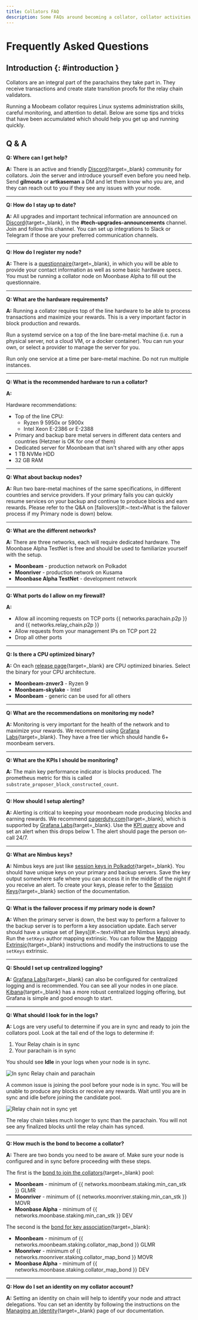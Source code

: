 ```yaml
---
title: Collators FAQ
description: Some FAQs around becoming a collator, collator activities, and things to be aware of when running and operating a collator node on Moonbeam.
---
```


# Frequently Asked Questions

## Introduction {: #introduction }

Collators are an integral part of the parachains they take part in. They receive transactions and create state transition proofs for the relay chain validators.

Running a Moobeam collator requires Linux systems administration skills, careful monitoring, and attention to detail. Below are some tips and tricks that have been accumulated which should help you get up and running quickly.

## Q & A

**Q: Where can I get help?**

**A:** There is an active and friendly [Discord](https://discord.gg/RyVefR79FA){target=\_blank} community for collators. Join the server and introduce yourself even before you need help. Send **gilmouta** or **artkaseman** a DM and let them know who you are, and they can reach out to you if they see any issues with your node.

***

**Q: How do I stay up to date?**

**A:** All upgrades and important technical information are announced on [Discord](https://discord.gg/PhfEbKYqak){target=\_blank}, in the **#tech-upgrades-announcements** channel. Join and follow this channel. You can set up integrations to Slack or Telegram if those are your preferred communication channels.

***

**Q: How do I register my node?**

**A:** There is a [questionnaire](https://docs.google.com/forms/d/e/1FAIpQLSfjmcXdiOXWtquYlBhdgXBunCKWHadaQCgPuBtzih1fd0W3aA/viewform){target=\_blank}, in which you will be able to provide your contact information as well as some basic hardware specs. You must be running a collator node on Moonbase Alpha to fill out the questionnaire.

***

**Q: What are the hardware requirements?**

**A:** Running a collator requires top of the line hardware to be able to process transactions and maximize your rewards. This is a very important factor in block production and rewards.

Run a systemd service on a top of the line bare-metal machine (i.e. run a physical server, not a cloud VM, or a docker container). You can run your own, or select a provider to manage the server for you.

Run only one service at a time per bare-metal machine. Do not run multiple instances.

***

**Q: What is the recommended hardware to run a collator?**

**A:**

Hardware recommendations:

- Top of the line CPU:
    - Ryzen 9 5950x or 5900x
    - Intel Xeon E-2386 or E-2388
- Primary and backup bare metal servers in different data centers and countries (Hetzner is OK for one of them)
- Dedicated server for Moonbeam that isn't shared with any other apps
- 1 TB NVMe HDD
- 32 GB RAM

***

**Q: What about backup nodes?**

**A:** Run two bare-metal machines of the same specifications, in different countries and service providers. If your primary fails you can quickly resume services on your backup and continue to produce blocks and earn rewards. Please refer to the Q&A on [failovers](#:~:text=What is the failover process if my Primary node is down) below.

***

**Q: What are the different networks?**

**A:** There are three networks, each will require dedicated hardware. The Moonbase Alpha TestNet is free and should be used to familiarize yourself with the setup.

- **Moonbeam** - production network on Polkadot
- **Moonriver** - production network on Kusama
- **Moonbase Alpha TestNet** - development network

***

**Q: What ports do I allow on my firewall?**

**A:**

- Allow all incoming requests on TCP ports {{ networks.parachain.p2p }} and {{ networks.relay_chain.p2p }}
- Allow requests from your management IPs on TCP port 22
- Drop all other ports

***

**Q: Is there a CPU optimized binary?**

**A:** On each [release page](https://github.com/moonbam-foundation/moonbeam/releases){target=\_blank} are CPU optimized binaries. Select the binary for your CPU architecture.

- **Moonbeam-znver3** - Ryzen 9
- **Moonbeam-skylake** - Intel
- **Moonbeam** - generic can be used for all others

***

**Q: What are the recommendations on monitoring my node?**

**A:** Monitoring is very important for the health of the network and to maximize your rewards. We recommend using [Grafana Labs](https://grafana.com){target=\_blank}. They have a free tier which should handle 6+ moonbeam servers.

***

**Q: What are the KPIs I should be monitoring?**

**A:** The main key performance indicator is blocks produced. The prometheus metric for this is called `substrate_proposer_block_constructed_count`.  

***

**Q: How should I setup alerting?**

**A:** Alerting is critical to keeping your moonbeam node producing blocks and earning rewards. We recommend [pagerduty.com](https://www.pagerduty.com/){target=\_blank}, which is supported by [Grafana Labs](https://grafana.com){target=\_blank}. Use the [KPI query](#:~:text=substrate_proposer_block_constructed_count) above and set an alert when this drops below 1. The alert should page the person on-call 24/7.  

***

**Q: What are Nimbus keys?**

**A:** Nimbus keys are just like [session keys in Polkadot](https://wiki.polkadot.network/docs/learn-keys#session-keys){target=\_blank}. You should have unique keys on your primary and backup servers. Save the key output somewhere safe where you can access it in the middle of the night if you receive an alert. To create your keys, please refer to the [Session Keys](/node-operators/networks/collators/account-management/#session-keys){target=\_blank} section of the documentation.

***

**Q: What is the failover process if my primary node is down?**

**A:** When the primary server is down, the best way to perform a failover to the backup server is to perform a key association update. Each server should have a unique set of [keys](#:~:text=What are Nimbus keys) already. Run the `setKeys` author mapping extrinsic. You can follow the [Mapping Extrinsic](/node-operators/networks/collators/account-management/#mapping-extrinsic){target=\_blank} instructions and modify the instructions to use the `setKeys` extrinsic.

***

**Q: Should I set up centralized logging?**

**A:** [Grafana Labs](https://grafana.com){target=\_blank} can also be configured for centralized logging and is recommended. You can see all your nodes in one place. [Kibana](https://www.elastic.co/kibana/){target=\_blank} has a more robust centralized logging offering, but Grafana is simple and good enough to start.

***

**Q: What should I look for in the logs?**

**A:** Logs are very useful to determine if you are in sync and ready to join the collators pool. Look at the tail end of the logs to determine if:

1. Your Relay chain is in sync
2. Your parachain is in sync

You should see **Idle** in your logs when your node is in sync.

![In sync Relay chain and parachain](/images/node-operators/networks/collators/account-management/account-1.png)

A common issue is joining the pool before your node is in sync. You will be unable to produce any blocks or receive any rewards. Wait until you are in sync and idle before joining the candidate pool.

![Relay chain not in sync yet](/images/node-operators/networks/run-a-node/docker/full-node-docker-2.png)

The relay chain takes much longer to sync than the parachain. You will not see any finalized blocks until the relay chain has synced.

***

**Q: How much is the bond to become a collator?**

**A:** There are two bonds you need to be aware of. Make sure your node is configured and in sync before proceeding with these steps.

The first is the [bond to join the collators](/node-operators/networks/collators/activities/#become-a-candidate){target=\_blank} pool:

- **Moonbeam** - minimum of {{ networks.moonbeam.staking.min_can_stk }} GLMR
- **Moonriver** - minimum of {{ networks.moonriver.staking.min_can_stk }} MOVR
- **Moonbase Alpha** - minimum of {{ networks.moonbase.staking.min_can_stk }} DEV

The second is the [bond for key association](/node-operators/networks/collators/account-management/#mapping-bonds){target=\_blank}:

- **Moonbeam** - minimum of {{ networks.moonbeam.staking.collator_map_bond }} GLMR
- **Moonriver** - minimum of {{ networks.moonriver.staking.collator_map_bond }} MOVR
- **Moonbase Alpha** - minimum of {{ networks.moonbase.staking.collator_map_bond }} DEV

***

**Q: How do I set an identity on my collator account?**  

**A:** Setting an identity on chain will help to identify your node and attract delegations. You can set an identity by following the instructions on the [Managing an Identity](/tokens/manage/identity/){target=\_blank} page of our documentation.
